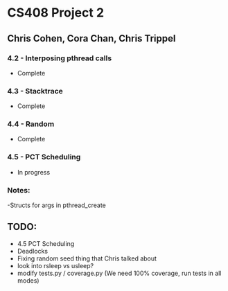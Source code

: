# CS408 Project 2
## Chris Cohen, Cora Chan, Chris Trippel

### 4.2 - Interposing pthread calls
- Complete

### 4.3 - Stacktrace
- Complete

### 4.4 - Random
- Complete

### 4.5 - PCT Scheduling
- In progress



### Notes:
-Structs for args in pthread_create


## TODO:
- 4.5 PCT Scheduling
- Deadlocks
- Fixing random seed thing that Chris talked about
- look into rsleep vs usleep?
- modify tests.py / coverage.py (We need 100% coverage, run tests in all modes)
